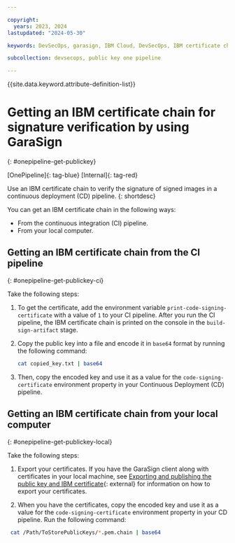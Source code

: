 ```yaml
---

copyright:
  years: 2023, 2024
lastupdated: "2024-05-30"

keywords: DevSecOps, garasign, IBM Cloud, DevSecOps, IBM certificate chain

subcollection: devsecops, public key one pipeline

---
```


{{site.data.keyword.attribute-definition-list}}

# Getting an IBM certificate chain for signature verification by using GaraSign
{: #onepipeline-get-publickey}

[OnePipeline]{: tag-blue} [Internal]{: tag-red}

Use an IBM certificate chain to verify the signature of signed images in a continuous deployment (CD) pipeline.
{: shortdesc}

You can get an IBM certificate chain in the following ways:

* From the continuous integration (CI) pipeline.
* From your local computer.

## Getting an IBM certificate chain from the CI pipeline
{: #onepipeline-get-publickey-ci}

Take the following steps:

1. To get the certificate, add the environment variable `print-code-signing-certificate` with a value of `1` to your CI pipeline. After you run the CI pipeline, the IBM certificate chain is printed on the console in the `build-sign-artifact` stage.

1. Copy the public key into a file and encode it in `base64` format by running the following command:

    ```bash
    cat copied_key.txt | base64
    ```

1. Then, copy the encoded key and use it as a value for the `code-signing-certificate` environment property in your Continuous Deployment (CD) pipeline.

## Getting an IBM certificate chain from your local computer
{: #onepipeline-get-publickey-local}

Take the following steps:

1. Export your certificates. If you have the GaraSign client along with certificates in your local machine, see [Exporting and publishing the public key and IBM certificate](https://pages.github.ibm.com/Supply-Chain-Security/AppSec-External-Docs/appsec/CodeSigningService/LocalSign/WhatDoYouWantToSign/SigningContainers/imagesigningwithskopeo/#exporting-and-publishing-the-public-key-and-ibm-certificate){: external} for information on how to export your certificates.

1. When you have the certificates, copy the encoded key and use it as a value for the `code-signing-certificate` environment property in your CD pipeline. Run the following command:

```bash
 cat /Path/ToStorePublicKeys/*.pem.chain | base64
```
